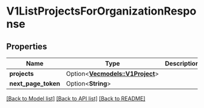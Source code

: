 # V1ListProjectsForOrganizationResponse

## Properties

Name | Type | Description | Notes
------------ | ------------- | ------------- | -------------
**projects** | Option<[**Vec<models::V1Project>**](v1Project.md)> |  | [optional]
**next_page_token** | Option<**String**> |  | [optional]

[[Back to Model list]](../README.md#documentation-for-models) [[Back to API list]](../README.md#documentation-for-api-endpoints) [[Back to README]](../README.md)


